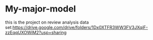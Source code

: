 # My-major-model
this is the project on review analysis
data set:https://drive.google.com/drive/folders/1Dx0XTFR3WW3FV3JXqiF-zzEqqUXOWiM2?usp=sharing
